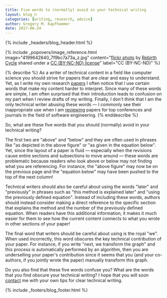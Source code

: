 ```yaml
---
title: Five words to (normally) avoid in your technical writing
layout: blog_n
categories: [writing, research, advice]
author: Gregory M. Kapfhammer
date: 2017-06-24
---
```


{% include _headers/blog_header.html %}

<!-- Include header image -->
{% include _popovers/image_reference.html image="4199642840_7f9bc7a73a_z.jpg" content="<a title='Avoid' href='https://flickr.com/photos/drownedman/4199642840'>flickr photo</a> by <a href='https://flickr.com/people/drownedman'>Rebirth Cycle</a> shared under a <a href='https://creativecommons.org/licenses/by-nc-nd/2.0/'>CC (BY-NC-ND) license</a>" label="CC (BY-NC-ND)" %}

{% describe %}
As a writer of technical content in a field like computer science you should strive for papers that are clear and easy
to understand. Yet, as I write my own research [papers]({{site.baseurl}}research/papers/) I often notice that I use
certain words that make my content harder to interpret. Since many of these words are simple, I am often surprised that
their introduction leads to confusion on my part when I review drafts of my writing. Finally, I don't think that I am
the only technical writer abusing these words &mdash; I commonly see their inappropriate use when I am
[reviewing]({{site.baseurl}}service/) papers for top conferences and journals in the field of software engineering.
{% enddescribe %}

So, what are these five words that you should (normally) avoid in your technical writing?

The first two are "above" and "below" and they are often used in phrases like "as depicted in the above figure" or "as
given in the equation below". Yet, since the layout of a paper is fluid &mdash; especially when the revisions cause
entire sections and subsections to move around &mdash; these words are problematic because readers who look above or below may
not finding what you are referencing. For instance, the "above figure" may now be on the previous page and the "equation
below" may have been pushed to the top of the next column!

Technical writers should also be careful about using the words "later" and "previously" in phrases such as "this method
is explained later" and "using the previously defined equation". Instead of including these words, authors should
instead consider making a direct reference to the specific section that explains the method and the number of the
previously defined equation. When readers have this additional information, it makes it much easier for them to see how
the current content connects to what you wrote in other sections of your paper!

The final word that writers should be careful about using is the royal "we". When used incorrectly, this word obscures
the key technical contribution of your paper. For instance, if you write "next, we transform the graph" and this process
is automatically performed by an algorithm, then you are underselling your paper's contribution since it seems that you
(and your co-authors, if you jointly wrote the paper) manually transform this graph.

Do you also find that these five words confuse you? What are the words that you find obscure your technical writing? I
hope that you will soon [contact]({{site.baseurl}}contact/) me with your own tips for clear technical writing.

{% include _footers/blog_footer.html %}
